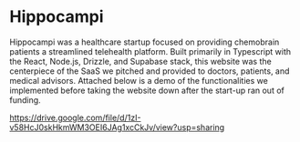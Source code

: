 # Hippocampi

Hippocampi was a healthcare startup focused on providing chemobrain patients a streamlined telehealth platform. Built primarily in Typescript with the React, Node.js, Drizzle, and Supabase stack, this website was the centerpiece of the SaaS we pitched and provided to doctors, patients, and medical advisors. Attached below is a demo of the functionalities we implemented before taking the website down after the start-up ran out of funding.

https://drive.google.com/file/d/1zI-v58HcJ0skHkmWM3OEI6JAg1xcCkJv/view?usp=sharing
